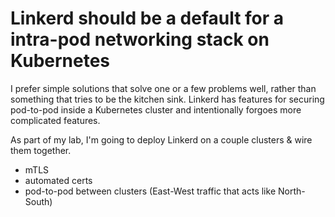 # Linkerd should be a default for a intra-pod networking stack on Kubernetes
I prefer simple solutions that solve one or a few problems well, rather than
something that tries to be the kitchen sink. Linkerd has features for securing
pod-to-pod inside a Kubernetes cluster and intentionally forgoes more
complicated features.

As part of my lab, I'm going to deploy Linkerd on a couple clusters & wire
them together.
* mTLS
* automated certs
* pod-to-pod between clusters (East-West traffic that acts like North-South)

